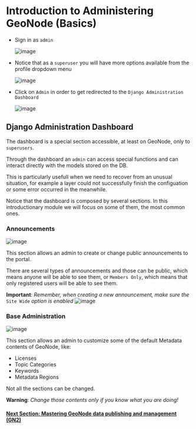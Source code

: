 # Introduction to Administering GeoNode (Basics)
- Sign in as `admin`

    ![image](https://user-images.githubusercontent.com/1278021/125767202-d47ae255-3f1e-4e7a-ae7b-2ff65f8c4469.png)

- Notice that as a `superuser` you will have more options available from the profile dropdown menu

    ![image](https://user-images.githubusercontent.com/1278021/125767479-6138efac-defe-4ccd-9001-8ba4a40bb3ad.png)

- Click on `Admin` in order to get redirected to the `Django Administration Dashboard`

    ![image](https://user-images.githubusercontent.com/1278021/125767714-138a24da-4aed-4ee7-936f-6cf11f3a95e9.png)


## Django Administration Dashboard
The dashboard is a special section accessible, at least on GeoNode, only to `superusers`.

Through the dashboard an `admin` can access special functions and can interact directly with the models stored on the DB.

This is particularly usefull when we need to recover from an unusual situation, for example a layer could not successfully finish the configuation or some error occurred in the meanwhile.

Notice that the dashboard is composed by several sections. In this introductionary module we will focus on some of them, the most common ones.

### Announcements
![image](https://user-images.githubusercontent.com/1278021/131642298-4c9959b2-cc4b-4f6b-8451-e2da1176295b.png)

This section allows an admin to create or change public announcements to the portal.

There are several types of announcements and those can be public, which means anyone will be able to see them, or `Members Only`, which means that only registered users will be able to see them.

**Important**: _Remember, when creating a new announcement, make sure the_ `Site Wide` _option is enabled_
      ![image](https://user-images.githubusercontent.com/1278021/131643156-15e23388-c3fb-4e2e-b05e-d3bfa0922af1.png)


### Base Administration
![image](https://user-images.githubusercontent.com/1278021/131643889-5991e033-125a-4bee-ba52-292205aaa25a.png)

This section allows an admin to customize some of the default Metadata contents of GeoNode, like:
 - Licenses
 - Topic Categories
 - Keywords
 - Metadata Regions

Not all the sections can be changed.

**Warning**: _Change those contents only if you know what you are doing!_

#### [Next Section: Mastering GeoNode data publishing and management (GN2)](../GN2)
